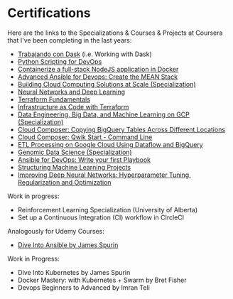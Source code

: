 # Certifications

Here are the links to the Specializations & Courses & Projects at Coursera that I've been completing in the last years:

- [Trabajando con Dask](https://coursera.org/share/20062344aac403198046f5d989b2d5dc) (i.e. Working with Dask)
- [Python Scripting for DevOps](https://coursera.org/share/540cec7c4685fc13bd8199c5bb65b3c8)
- [Containerize a full-stack NodeJS application in Docker](https://coursera.org/share/eb646a2d4b21f05522688cf0429358fa)
- [Advanced Ansible for Devops: Create the MEAN Stack](https://coursera.org/share/64b5fba15f14cd78c3a3c4d376f074e6)
- [Building Cloud Computing Solutions at Scale (Specialization)](https://coursera.org/share/87d0f2772ca939bf2607d55ce80f8db7)
- [Neural Networks and Deep Learning](https://coursera.org/share/ecd2b76b837515be163f3a7714fc15a3)
- [Terraform Fundamentals](https://coursera.org/share/f0ecd403a6c4f676bce0a249c9a86ebf)
- [Infrastructure as Code with Terraform](https://coursera.org/share/95081265a0b2b7201afcbc60087d467e)
- [Data Engineering, Big Data, and Machine Learning on GCP (Specialization)](https://coursera.org/share/5e4863928da8624af7a4702534807c90)
- [Cloud Composer: Copying BigQuery Tables Across Different Locations](https://coursera.org/share/490a0f19930151728a32d2dbc568e04f)
- [Cloud Composer: Qwik Start - Command Line](https://coursera.org/share/bab685044fe9a21b073fe40156f91576)
- [ETL Processing on Google Cloud Using Dataflow and BigQuery](https://coursera.org/share/83fcbf4a554f5c703d8dc01229a3996d)
- [Genomic Data Science (Specialization)](https://coursera.org/share/3dac974352a7b703b504643b05b7ab2f)
- [Ansible for DevOps: Write your first Playbook](https://coursera.org/share/9da54e20d6ad8f64ef0c1c59e8d5c6a9)
- [Structuring Machine Learning Projects](https://coursera.org/share/d35edc0367a02bcf0bcd78a6af679c71)
- [Improving Deep Neural Networks: Hyperparameter Tuning, Regularization and Optimization](https://coursera.org/share/0e7bb7bb11c1ca121fc9e0886fb27376)

Work in progress:
- Reinforcement Learning Specialization (University of Alberta)
- Set up a Continuous Integration (CI) workflow in CIrcleCI


Analogously for Udemy Courses:
- [Dive Into Ansible by James Spurin](ude.my/UC-123bcc44-7941-4758-8820-c2c9bf00a640)

Work in Progress:
- Dive Into Kubernetes by James Spurin
- Docker Mastery: with Kubernetes + Swarm by Bret Fisher
- Devops Beginners to Advanced by Imran Teli

